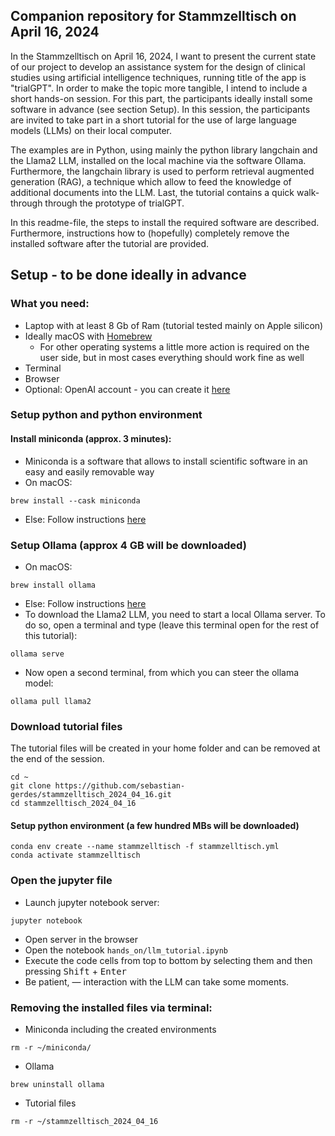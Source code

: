 ## Companion repository for Stammzelltisch on April 16, 2024
In the Stammzelltisch on April 16, 2024, I want to present the current state of our project to develop an assistance system for the design of clinical studies using artificial intelligence techniques, running title of the app is "trialGPT". In order to make the topic more tangible, I intend to include a short hands-on session. For this part, the participants ideally install some software in advance (see section Setup). In this session, the participants are invited to take part in a short tutorial for the use of large language models (LLMs) on their local computer.

The examples are in Python, using mainly the python library langchain and the Llama2 LLM, installed on the local machine via the software Ollama. Furthermore, the langchain library is used to perform retrieval augmented generation (RAG), a technique which allow to feed the knowledge of additional documents into the LLM. Last, the tutorial contains a quick walk-through through the prototype of trialGPT.

In this readme-file, the steps to install the required software are described. Furthermore, instructions how to (hopefully) completely remove the installed software after the tutorial are provided.

## Setup - to be done ideally in advance
### What you need:
* Laptop with at least 8 Gb of Ram (tutorial tested mainly on Apple silicon)
* Ideally macOS with [Homebrew](https://brew.sh/)
    * For other operating systems a little more action is required on the user side, but in most cases everything should work fine as well
* Terminal
* Browser
* Optional: OpenAI account - you can create it [here](https://platform.openai.com/signup)


### Setup python and python environment
#### Install miniconda (approx. 3 minutes):
* Miniconda is a software that allows to install scientific software in an easy and easily removable way
* On macOS:
```
brew install --cask miniconda
```
* Else: Follow instructions [here](https://docs.anaconda.com/free/miniconda/miniconda-install/)


### Setup Ollama (approx 4 GB will be downloaded)
* On macOS: 
```
brew install ollama
```
* Else: Follow instructions [here](https://ollama.com/download/mac)
* To download the Llama2 LLM, you need to start a local Ollama server. To do so, open a terminal and type (leave this terminal open for the rest of this tutorial):
```
ollama serve
```
* Now open a second terminal, from which you can steer the ollama model:
```
ollama pull llama2
```

### Download tutorial files
The tutorial files will be created in your home folder and can be removed at the end of the session.
```
cd ~
git clone https://github.com/sebastian-gerdes/stammzelltisch_2024_04_16.git
cd stammzelltisch_2024_04_16
```

#### Setup python environment (a few hundred MBs will be downloaded)
```
conda env create --name stammzelltisch -f stammzelltisch.yml
conda activate stammzelltisch
```

### Open the jupyter file
* Launch jupyter notebook server:
```
jupyter notebook
```
* Open server in the browser
* Open the notebook `hands_on/llm_tutorial.ipynb`
* Execute the code cells from top to bottom by selecting them and then pressing <kbd>Shift</kbd> + <kbd>Enter</kbd>
* Be patient, — interaction with the LLM can take some moments.

### Removing the installed files via terminal:
* Miniconda including the created environments
```
rm -r ~/miniconda/
```
* Ollama
```
brew uninstall ollama
```
* Tutorial files
```
rm -r ~/stammzelltisch_2024_04_16
```
